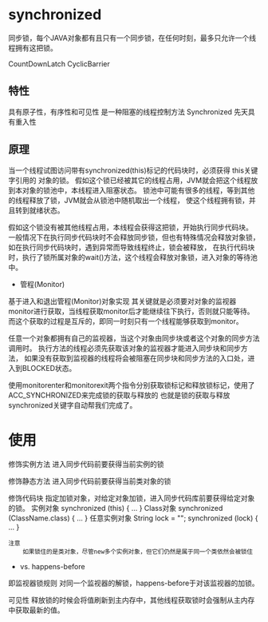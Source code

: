 # synchronized

同步锁，每个JAVA对象都有且只有一个同步锁，在任何时刻，最多只允许一个线程拥有这把锁。

CountDownLatch
CyclicBarrier

## 特性

具有原子性，有序性和可见性
是一种阻塞的线程控制方法
Synchronized 先天具有重入性

## 原理

当一个线程试图访问带有synchronized(this)标记的代码块时，必须获得 this关键字引用的 对象的锁。
假如这个锁已经被其它的线程占用，JVM就会把这个线程放到本对象的锁池中，本线程进入阻塞状态。
锁池中可能有很多的线程，等到其他的线程释放了锁，JVM就会从锁池中随机取出一个线程，
使这个线程拥有锁，并且转到就绪状态。

假如这个锁没有被其他线程占用，本线程会获得这把锁，开始执行同步代码块。
一般情况下在执行同步代码块时不会释放同步锁，但也有特殊情况会释放对象锁，
如在执行同步代码块时，遇到异常而导致线程终止，锁会被释放，
在执行代码块时，执行了锁所属对象的wait()方法，这个线程会释放对象锁，进入对象的等待池中。

* 管程(Monitor)

基于进入和退出管程(Monitor)对象实现
其关键就是必须要对对象的监视器monitor进行获取，当线程获取monitor后才能继续往下执行，否则就只能等待。
而这个获取的过程是互斥的，即同一时刻只有一个线程能够获取到monitor。

任意一个对象都拥有自己的监视器，当这个对象由同步块或者这个对象的同步方法调用时。
执行方法的线程必须先获取该对象的监视器才能进入同步块和同步方法，
如果没有获取到监视器的线程将会被阻塞在同步块和同步方法的入口处，进入到BLOCKED状态。

使用monitorenter和monitorexit两个指令分别获取锁标记和释放锁标记，使用了ACC_SYNCHRONIZED来完成锁的获取与释放的
也就是锁的获取与释放synchronized关键字自动帮我们完成了。

# 使用

修饰实例方法
		进入同步代码前要获得当前实例的锁

修饰静态方法
		进入同步代码前要获得当前类对象的锁

修饰代码块
		指定加锁对象，对给定对象加锁，进入同步代码库前要获得给定对象的锁。
		实例对象
			synchronized (this) {
        ...
      }
		Class对象
			synchronized (ClassName.class) {
        ...
      }
		任意实例对象
			String lock = "";
      synchronized (lock) {
        ...
      }
  
	注意
		如果锁住的是类对象，尽管new多个实例对象，但它们仍然是属于同一个类依然会被锁住

* vs. happens-before

即监视器锁规则
	对同一个监视器的解锁，happens-before于对该监视器的加锁。

可见性
	释放锁的时候会将值刷新到主内存中，其他线程获取锁时会强制从主内存中获取最新的值。
